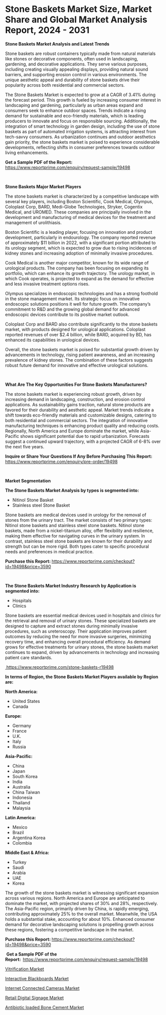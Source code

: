 <p><h1>Stone Baskets Market Size, Market Share and Global Market Analysis Report, 2024 - 2031</h1></p><p><strong>Stone Baskets Market Analysis and Latest Trends</strong></p>
<p><p>Stone baskets are robust containers typically made from natural materials like stones or decorative components, often used in landscaping, gardening, and decorative applications. They serve various purposes, including creating visually appealing displays, providing natural sound barriers, and supporting erosion control in various environments. The unique aesthetic appeal and durability of stone baskets drive their popularity across both residential and commercial sectors.</p><p>The Stone Baskets Market is expected to grow at a CAGR of 3.41% during the forecast period. This growth is fueled by increasing consumer interest in landscaping and gardening, particularly as urban areas expand and consumers seek to enhance outdoor spaces. Trends indicate a rising demand for sustainable and eco-friendly materials, which is leading producers to innovate and focus on responsible sourcing. Additionally, the integration of smart technology in garden design, including the use of stone baskets as part of automated irrigation systems, is attracting interest from tech-savvy consumers. As urbanization continues and outdoor aesthetics gain priority, the stone baskets market is poised to experience considerable developments, reflecting shifts in consumer preferences towards outdoor living enhancements.</p></p>
<p><strong>Get a Sample PDF of the Report:&nbsp;</strong> <a href="https://www.reportprime.com/enquiry/request-sample/19498?utm_campaign=2012&utm_medium=2&utm_source=Github&utm_content=ia&utm_term=25122024&utm_id=stone-baskets">https://www.reportprime.com/enquiry/request-sample/19498</a></p>
<p>&nbsp;</p>
<p><strong>Stone Baskets Major Market Players</strong></p>
<p><p>The stone baskets market is characterized by a competitive landscape with several key players, including Boston Scientific, Cook Medical, Olympus, Coloplast Corp, BARD, Medi-Globe Technologies, Stryker, Cogentix Medical, and UROMED. These companies are principally involved in the development and manufacturing of medical devices for the treatment and management of urolithiasis.</p><p>Boston Scientific is a leading player, focusing on innovation and product development, particularly in endourology. The company reported revenue of approximately $11 billion in 2022, with a significant portion attributed to its urology segment, which is expected to grow due to rising incidences of kidney stones and increasing adoption of minimally invasive procedures.</p><p>Cook Medical is another major competitor, known for its wide range of urological products. The company has been focusing on expanding its portfolio, which can enhance its growth trajectory. The urology market, in which Cook operates, is projected to expand as the demand for effective and less invasive treatment options rises.</p><p>Olympus specializes in endoscopic technologies and has a strong foothold in the stone management market. Its strategic focus on innovative endoscopic solutions positions it well for future growth. The company’s commitment to R&D and the growing global demand for advanced endoscopic devices contribute to its positive market outlook.</p><p>Coloplast Corp and BARD also contribute significantly to the stone baskets market, with products designed for urological applications. Coloplast reported revenues of over $2.4 billion, while BARD, acquired by BD, has enhanced its capabilities in urological devices.</p><p>Overall, the stone baskets market is poised for substantial growth driven by advancements in technology, rising patient awareness, and an increasing prevalence of kidney stones. The combination of these factors suggests robust future demand for innovative and effective urological solutions.</p></p>
<p>&nbsp;</p>
<p><strong>What Are The Key Opportunities For Stone Baskets Manufacturers?</strong></p>
<p><p>The stone baskets market is experiencing robust growth, driven by increasing demand in landscaping, construction, and erosion control applications. As sustainability gains traction, natural stone products are favored for their durability and aesthetic appeal. Market trends indicate a shift towards eco-friendly materials and customizable designs, catering to both residential and commercial sectors. The integration of innovative manufacturing techniques is enhancing product quality and reducing costs. Regionally, North America and Europe dominate the market, while Asia-Pacific shows significant potential due to rapid urbanization. Forecasts suggest a continued upward trajectory, with a projected CAGR of 6-8% over the next five years.</p></p>
<p><strong>Inquire or Share Your Questions If Any Before Purchasing This Report:</strong> <a href="https://www.reportprime.com/enquiry/pre-order/19498?utm_campaign=2012&utm_medium=2&utm_source=Github&utm_content=ia&utm_term=25122024&utm_id=stone-baskets">https://www.reportprime.com/enquiry/pre-order/19498</a></p>
<p>&nbsp;</p>
<p><strong>Market Segmentation</strong></p>
<p><strong>The Stone Baskets Market Analysis by types is segmented into:</strong></p>
<p><ul><li>Nitinol Stone Basket</li><li>Stainless steel Stone Basket</li></ul></p>
<p><p>Stone baskets are medical devices used in urology for the removal of stones from the urinary tract. The market consists of two primary types: Nitinol stone baskets and stainless steel stone baskets. Nitinol stone baskets, made from a nickel-titanium alloy, offer flexibility and resilience, making them effective for navigating curves in the urinary system. In contrast, stainless steel stone baskets are known for their durability and strength but can be more rigid. Both types cater to specific procedural needs and preferences in medical practice.</p></p>
<p><strong>Purchase this Report:&nbsp;</strong><a href="https://www.reportprime.com/checkout?id=19498&price=3590&utm_campaign=2012&utm_medium=2&utm_source=Github&utm_content=ia&utm_term=25122024&utm_id=stone-baskets">https://www.reportprime.com/checkout?id=19498&price=3590</a></p>
<p>&nbsp;</p>
<p><strong>The Stone Baskets Market Industry Research by Application is segmented into:</strong></p>
<p><ul><li>Hospitals</li><li>Clinics</li></ul></p>
<p><p>Stone baskets are essential medical devices used in hospitals and clinics for the retrieval and removal of urinary stones. These specialized baskets are designed to capture and extract stones during minimally invasive procedures, such as ureteroscopy. Their application improves patient outcomes by reducing the need for more invasive surgeries, minimizing recovery time, and enhancing overall procedural efficiency. As demand grows for effective treatments for urinary stones, the stone baskets market continues to expand, driven by advancements in technology and increasing patient care standards.</p></p>
<p><a href="https://www.reportprime.com/stone-baskets-r19498?utm_campaign=2012&utm_medium=2&utm_source=Github&utm_content=ia&utm_term=25122024&utm_id=stone-baskets">&nbsp;https://www.reportprime.com/stone-baskets-r19498</a></p>
<p><strong>In terms of Region, the Stone Baskets Market Players available by Region are:</strong></p>
<p>
    <p> <strong> North America: </strong>
        <ul>
            <li>United States</li>
            <li>Canada</li>
        </ul>
        </p> 
    <p> <strong> Europe: </strong>
        <ul>
            <li>Germany</li>
            <li>France</li>
            <li>U.K.</li>
            <li>Italy</li>
            <li>Russia</li>
        </ul>
        </p> 
    <p> <strong> Asia-Pacific: </strong>
        <ul>
            <li>China</li>
            <li>Japan</li>
            <li>South Korea</li>
            <li>India</li>
            <li>Australia</li>
            <li>China Taiwan</li>
            <li>Indonesia</li>
            <li>Thailand</li>
            <li>Malaysia</li>
        </ul>
        </p> 
    <p> <strong> Latin America: </strong>
        <ul>
            <li>Mexico</li>
            <li>Brazil</li>
            <li>Argentina Korea</li>
            <li>Colombia</li>
        </ul>
        </p> 
    <p> <strong> Middle East & Africa: </strong>
        <ul>
            <li>Turkey</li>
            <li>Saudi</li>
            <li>Arabia</li>
            <li>UAE</li>
            <li>Korea</li>
        </ul>
    </p>
    </p>
<p><p>The growth of the stone baskets market is witnessing significant expansion across various regions. North America and Europe are anticipated to dominate the market, with projected shares of 30% and 28%, respectively. The Asia-Pacific region, primarily driven by China, is rapidly emerging, contributing approximately 25% to the overall market. Meanwhile, the USA holds a substantial stake, accounting for about 10%. Enhanced consumer demand for decorative landscaping solutions is propelling growth across these regions, fostering a competitive landscape in the market.</p></p>
<p><strong>Purchase this Report: </strong><a href="https://www.reportprime.com/checkout?id=19498&price=3590&utm_campaign=2012&utm_medium=2&utm_source=Github&utm_content=ia&utm_term=25122024&utm_id=stone-baskets">https://www.reportprime.com/checkout?id=19498&price=3590</a></p>
<p>&nbsp;<strong>Get a Sample PDF of the Report:&nbsp;&nbsp;</strong><a href="https://www.reportprime.com/enquiry/request-sample/19498?utm_campaign=2012&utm_medium=2&utm_source=Github&utm_content=ia&utm_term=25122024&utm_id=stone-baskets">https://www.reportprime.com/enquiry/request-sample/19498</a></p>
<p><strong></strong></p>
<p><p><a href="https://www.linkedin.com/pulse/vitrification-market-trend-indicates-rapid-growth-accelerated-xdwgf?utm_campaign=2012&utm_medium=2&utm_source=Github&utm_content=ia&utm_term=25122024&utm_id=stone-baskets">Vitrification Market</a></p><p><a href="https://www.linkedin.com/pulse/projected-cagr-96-interactive-blackboards-market-analysis-production-xgzle?utm_campaign=2012&utm_medium=2&utm_source=Github&utm_content=ia&utm_term=25122024&utm_id=stone-baskets">Interactive Blackboards Market</a></p><p><a href="https://www.linkedin.com/pulse/internet-connected-cameras-market-growth-outlook-101cagr-kfkic?utm_campaign=2012&utm_medium=2&utm_source=Github&utm_content=ia&utm_term=25122024&utm_id=stone-baskets">Internet Connected Cameras Market</a></p><p><a href="https://www.linkedin.com/pulse/retail-digital-signage-market-growth-study-projects-future-ap1qc?utm_campaign=2012&utm_medium=2&utm_source=Github&utm_content=ia&utm_term=25122024&utm_id=stone-baskets">Retail Digital Signage Market</a></p><p><a href="https://www.linkedin.com/pulse/global-antibiotic-loaded-bone-cement-marketacomprehensive-analysis-0qjof?utm_campaign=2012&utm_medium=2&utm_source=Github&utm_content=ia&utm_term=25122024&utm_id=stone-baskets">Antibiotic loaded Bone Cement Market</a></p></p>